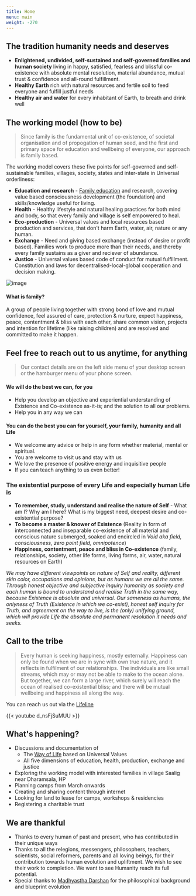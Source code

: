 ```yaml
---
title: Home
menu: main
weight: -270
---
```



## The tradition humanity needs and deserves
* **Enlightened, undivided, self-sustained and self-governed families and human society** living in happy, satisfied, fearless and blissful co-existence with absolute mental resolution, material abundance, mutual trust & confidence and all-round fulfillment.
* **Healthy Earth** rich with natural resources and fertile soil to feed everyone and fulfill justful needs
* **Healthy air and water** for every inhabitant of Earth, to breath and drink well

## The working model (how to be)

> Since family is the fundamental unit of co-existence, of societal organisation and of propogation of human seed, and the first and primary space for education and wellbeing of everyone, our approach is family based.

The working model covers these five points for self-governed and self-sustainable families, villages, society, states and inter-state in Universal orderliness: 

* **Education and research** - [Family education](/literature/family-education) and research, covering value based consciousness development (the foundation) and skills/knowledge useful for living.
* **Health** - Healthy lifestyle and natural healing practices for both mind and body, so that every family and village is self empowered to heal.
* **Eco-production** - Universal values and local resources based production and services, that don't harm Earth, water, air, nature or any human.
* **Exchange** - Need and giving based exchange (instead of desire or profit based). Families work to produce more than their needs, and thereby every family sustains as a giver and reciever of abundance.
* **Justice** - Universal values based code of conduct for mutual fulfillment. Constitution and laws for decentralised-local-global cooperation and decision making.

![image](/images/infographicLifemaker.png)

#### What is family?
A group of people living together with strong bond of love and mutual confidence, feel assured of care, protection & nurture, expect happiness, peace, contentment & bliss with each other, share common vision, projects and intention for lifetime (like raising children) and are resolved and committed to make it happen.

## Feel free to reach out to us anytime, for anything 

> Our contact details are on the left side menu of your desktop screen or the hamburger menu of your phone screen.

#### We will do the best we can, for you
* Help you develop an objective and experiential understanding of Existence and Co-existence as-it-is; and the solution to all our problems.
* Help you in any way we can 

#### You can do the best you can for yourself, your family, humanity and all Life
* We welcome any advice or help in any form whether material, mental or spiritual.
* You are welcome to visit us and stay with us
* We love the presence of positive energy and inquisitive people 
* If you can teach anything to us even better!

### The existential purpose of every Life and especially human Life is 
* **To remember, study, understand and realise the nature of Self** - What am I? Why am I here? What is my biggest need, deepest desire and co-existential purpose?
* **To become a master & knower of Existence** (Reality in form of interconnected and inseparable co-existence of all material and conscious nature submerged, soaked and encircled in *Void aka field, consciousness, zero point field, omnipotence*)
* **Happiness, contentment, peace and bliss in Co-existence** (family, relationships, society, other life forms, living forms, air, water, natural resources on Earth)

*We may have different viewpoints on nature of Self and reality, different skin color, occupations and opinions, but as humans we are all the same. Through honest objective and subjective inquiry humanity as society and each human is bound to understand and realise Truth in the same way, because Existence is absolute and universal. Our sameness as humans, the onlyness of Truth (Existence in which we co-exist), honest self inquiry for Truth, and agreement on the way to live, is the (only) unifying ground, which will provide Life the absolute and permanent resolution it needs and seeks.* 

## Call to the tribe

> Every human is seeking happiness, mostly externally. Happiness can only be found when we are in sync with own true nature, and it reflects in fulfilment of our relationships. The individuals are like small streams, which may or may not be able to make to the ocean alone. But together, we can form a large river, which surely will reach the ocean of realised co-existential bliss; and there will be mutual wellbeing and happiness all along the way.

You can reach us out via the [Lifeline](/lifeline)

{{< youtube d_nsFjSuMUU >}}

## What's happening?
- Discussions and documentation of 
  - The [Way of Life](/values) based on Universal Values
  - All five dimensions of education, health, production, exchange and justice 
- Exploring the working model with interested families in village Saalig near Dharamsala, HP
- Planning camps from March onwards
- Creating and sharing content through internet
- Looking for land to lease for camps, workshops & residencies 
- Registering a charitable trust

## We are thankful 
  - Thanks to every human of past and present, who has contributed in their unique ways
  - Thanks to all the relegions, messengers, philosophers, teachers, scientists, social reformers, parents and all loving beings, for their contribution towards human evolution and upliftment. We wish to see their work to completion. We want to see Humanity reach its full potential. 
  - Special thanks to [Madhyastha Darshan](http://madhyasth-darshan.info/) for the philosophical background and blueprint evolution
